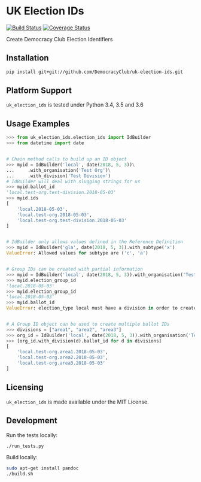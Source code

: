 # UK Election IDs

[![Build Status](https://travis-ci.org/DemocracyClub/uk-election-ids.svg?branch=master)](https://travis-ci.org/DemocracyClub/uk-election-ids)
[![Coverage Status](https://coveralls.io/repos/github/DemocracyClub/uk-election-ids/badge.svg?branch=master)](https://coveralls.io/github/DemocracyClub/uk-election-ids?branch=master)

Create Democracy Club Election Identifiers

## Installation

```bash
pip install git+git://github.com/DemocracyClub/uk-election-ids.git
```

## Platform Support

`uk_election_ids` is tested under Python 3.4, 3.5 and 3.6

## Usage Examples

```python
>>> from uk_election_ids.election_ids import IdBuilder
>>> from datetime import date


# Chain method calls to build up an ID object
>>> myid = IdBuilder('local', date(2018, 5, 3))\
...     .with_organisation('Test Org')\
...     .with_division('Test Division')
# IdBuilder will deal with slugging strings for us
>>> myid.ballot_id
'local.test-org.test-division.2018-05-03'
>>> myid.ids
[
    'local.2018-05-03',
    'local.test-org.2018-05-03',
    'local.test-org.test-division.2018-05-03'
]


# IdBuilder only allows values defined in the Reference Definition
>>> myid = IdBuilder('gla', date(2018, 5, 3)).with_subtype('x')
ValueError: Allowed values for subtype are ('c', 'a')


# Group IDs can be created with partial information
>>> myid = IdBuilder('local', date(2018, 5, 3)).with_organisation('Test Org')
>>> myid.election_group_id
'local.2018-05-03'
>>> myid.election_group_id
'local.2018-05-03'
>>> myid.ballot_id
ValueError: election_type local must have a division in order to create a ballot id


# A Group ID object can be used to create multiple ballot IDs
>>> divisions = ["area1", "area2", "area3"]
>>> org_id = IdBuilder('local', date(2018, 5, 3)).with_organisation('Test Org')
>>> [org_id.with_division(d).ballot_id for d in divisions]
[
    'local.test-org.area1.2018-05-03',
    'local.test-org.area2.2018-05-03',
    'local.test-org.area3.2018-05-03'
]
```

## Licensing

`uk_election_ids` is made available under the MIT License.

## Development

Run the tests locally:

```bash
./run_tests.py
```

Build locally:

```bash
sudo apt-get install pandoc
./build.sh
```
